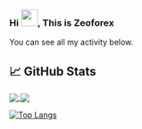### Hi <img src="https://raw.githubusercontent.com/MartinHeinz/MartinHeinz/master/wave.gif" width="30px">, This is Zeoforex


You can see all my activity below.

## &#x1f4c8; GitHub Stats
<a href="https://github.com/Zeoforex/Zeoforex">
  <img align="center" src="https://github-readme-stats.vercel.app/api?username=Zeoforex&show_icons=true&theme=radical" />
</a>
<a href="https://github.com/Zeoforex/Zeoforex">
  <img align="center" src="https://github-readme-stats.vercel.app/api/top-langs/?username=Zeoforex&layout=compact)](https://github.com/anuraghazra/github-readme-stats" />
</a>

[![Top Langs](https://github-readme-stats.vercel.app/api/top-langs/?username=Zeoforex&layout=compact)](https://github.com/anuraghazra/github-readme-stats)
<!--
**Zeoforex/Zeoforex** is a ✨ _special_ ✨ repository because its `README.md` (this file) appears on your GitHub profile.


